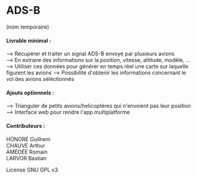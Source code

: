 # ADS-B  
(nom temporaire)

#### **Livrable minimal :**   
--> Récupérer et traiter un signal ADS-B envoyé par plusieurs avions  
--> En extraire des informations sur la position, vitesse, altitude, modèle, ...  
--> Utiliser ces données pour générer en temps réel une carte sur laquelle figurent les avions
--> Possibilité d'obtenir les informations concernant le vol des avions séléctionnés

#### **Ajouts optionnels :**   
--> Trianguler de petits avions/helicoptères qui n'envoient pas leur position  
--> Interface web pour rendre l'app multiplatforme

#### **Contributeurs :**  
HONORÉ Guilhem  
CHAUVE Arthur  
AMÉDÉE Romain  
LARVOR Bastian  


License GNU GPL v3
